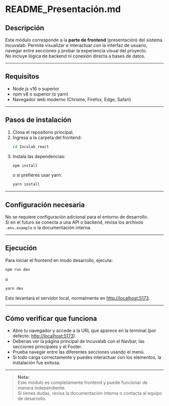 <!--
Este archivo README corresponde únicamente al módulo de presentación (frontend) del proyecto Incuvalab.
Ubicación: /Inculab_react
-->

# README_Presentación.md

## Descripción

Este módulo corresponde a la **parte de frontend** (presentación) del sistema Incuvalab. Permite visualizar e interactuar con la interfaz de usuario, navegar entre secciones y probar la experiencia visual del proyecto.  
No incluye lógica de backend ni conexión directa a bases de datos.

---

## Requisitos

- Node.js v16 o superior
- npm v8 o superior (o yarn)
- Navegador web moderno (Chrome, Firefox, Edge, Safari)

---

## Pasos de instalación

1. Clona el repositorio principal.
2. Ingresa a la carpeta del frontend:
   ```bash
   cd Inculab_react
   ```
3. Instala las dependencias:
   ```bash
   npm install
   ```
   o si prefieres usar yarn:
   ```bash
   yarn install
   ```

---

## Configuración necesaria

No se requiere configuración adicional para el entorno de desarrollo.  
Si en el futuro se conecta a una API o backend, revisa los archivos `.env.example` o la documentación interna.

---

## Ejecución

Para iniciar el frontend en modo desarrollo, ejecuta:

```bash
npm run dev
```
o
```bash
yarn dev
```

Esto levantará el servidor local, normalmente en [http://localhost:5173](http://localhost:5173).

---

## Cómo verificar que funciona

- Abre tu navegador y accede a la URL que aparece en la terminal (por defecto: [http://localhost:5173](http://localhost:5173)).
- Deberías ver la página principal de Incuvalab con el Navbar, las secciones principales y el Footer.
- Prueba navegar entre las diferentes secciones usando el menú.
- Si todo carga correctamente y puedes interactuar con los elementos, la instalación fue exitosa.

---

> **Nota:**  
> Este módulo es completamente frontend y puede funcionar de manera independiente.  
> Si tienes dudas, revisa la documentación interna o contacta al equipo de desarrollo.
